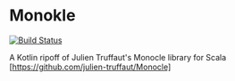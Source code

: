 # Monokle

[![Build Status](https://travis-ci.org/tonyklawrence/monokle.png?branch=master)](https://travis-ci.org/tonyklawrence/monokle)

A Kotlin ripoff of Julien Truffaut's Monocle library for Scala
[https://github.com/julien-truffaut/Monocle]